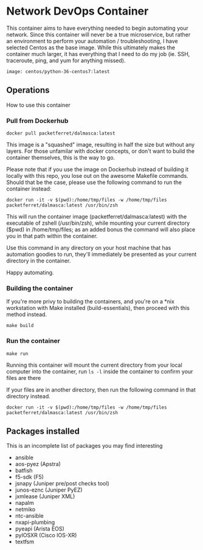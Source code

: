 # Network DevOps Container

This container aims to have everything needed to begin automating your network. Since this container will never be a true microservice, but rather an environment to perform your automation / troubleshooting, I have selected Centos as the base image. While this ultimately makes the container much larger, it has everything that I need to do my job (ie. SSH, traceroute, ping, and yum for anything missed).

`image: centos/python-36-centos7:latest`

## Operations

How to use this container

### Pull from Dockerhub

`docker pull packetferret/dalmasca:latest`

This image is a "squashed" image, resulting in half the size but without any layers. For those unfamilar with docker concepts, or don't want to build the container themselves, this is the way to go.

Please note that if you use the image on Dockerhub instead of building it locally with this repo, you lose out on the awesome Makefile commands. Should that be the case, please use the following command to run the container instead:

`docker run -it -v $(pwd):/home/tmp/files -w /home/tmp/files packetferret/dalmasca:latest /usr/bin/zsh`

This will run the container image (packetferret/dalmasca:latest) with the executable of zshell (/usr/bin/zsh), while mounting your current directory ($pwd) in /home/tmp/files; as an added bonus the command will also place you in that path within the container.

Use this command in any directory on your host machine that has automation goodies to run, they'll immediately be presented as your current directory in the container.

Happy automating.

### Building the container

If you're more privy to building the containers, and you're on a *nix workstation with Make installed (build-essentials), then proceed with this method instead.

`make build`

### Run the container

`make run`

Running this container will mount the current directory from your local computer into the container, run `ls -l` inside the container to confirm your files are there

If your files are in another directory, then run the following command in that directory instead.

`docker run -it -v $(pwd):/home/tmp/files -w /home/tmp/files packetferret/dalmasca:latest /usr/bin/zsh`

## Packages installed

This is an incomplete list of packages you may find interesting

- ansible
- aos-pyez (Apstra)
- batfish
- f5-sdk (F5)
- jsnapy (Juniper pre/post checks tool)
- junos-eznc (Juniper PyEZ)
- jxmlease (Juniper XML)
- napalm
- netmiko
- ntc-ansible
- nxapi-plumbing
- pyeapi (Arista EOS)
- pyIOSXR (Cisco IOS-XR)
- textfsm
